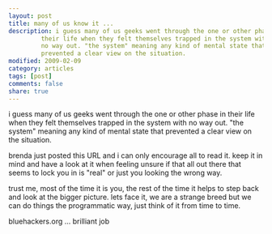 ```yaml
---
layout: post
title: many of us know it ...
description: i guess many of us geeks went through the one or other phase in
         their life when they felt themselves trapped in the system with
         no way out. "the system" meaning any kind of mental state that
         prevented a clear view on the situation.
modified: 2009-02-09
category: articles
tags: [post]
comments: false
share: true
---
```


i guess many of us geeks went through the one or other phase in their
life when they felt themselves trapped in the system with no way out.
"the system" meaning any kind of mental state that prevented a clear
view on the situation.

brenda just posted this URL and i can only encourage all to read it.
keep it in mind and have a look at it when feeling unsure if that all
out there that seems to lock you in is "real" or just you looking the
wrong way.

trust me, most of the time it is you, the rest of the time it helps to
step back and look at the bigger picture. lets face it, we are a strange
breed but we can do things the programmatic way, just think of it from
time to time.

bluehackers.org ... brilliant job
